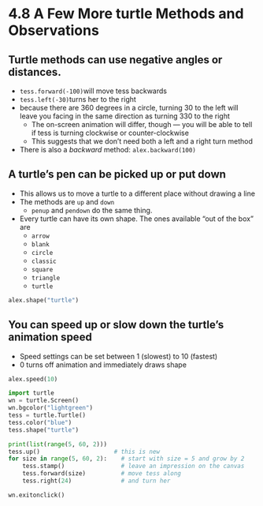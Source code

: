 # 4.8 A Few More turtle Methods and Observations

## Turtle methods can use negative angles or distances.

- `tess.forward(-100)`will move tess backwards
- `tess.left(-30)`turns her to the right
- because there are 360 degrees in a circle, turning 30 to the left will leave you facing in the same direction as turning 330 to the right
    - The on-screen animation will differ, though — you will be able to tell if tess is turning clockwise or counter-clockwise
    - This suggests that we don’t need both a left and a right turn method
- There is also a *backward* method: `alex.backward(100)`

## A turtle’s pen can be picked up or put down

- This allows us to move a turtle to a different place without drawing a line
- The methods are `up` and `down`
    - `penup` and `pendown` do the same thing.
- Every turtle can have its own shape. The ones available “out of the box” are
    - `arrow`
    - `blank`
    - `circle`
    - `classic`
    - `square`
    - `triangle`
    - `turtle`

```python
alex.shape("turtle")
```

## You can speed up or slow down the turtle’s animation speed

- Speed settings can be set between 1 (slowest) to 10 (fastest)
- 0 turns off animation and immediately draws shape

```python
alex.speed(10)
```

```python
import turtle
wn = turtle.Screen()
wn.bgcolor("lightgreen")
tess = turtle.Turtle()
tess.color("blue")
tess.shape("turtle")

print(list(range(5, 60, 2)))
tess.up()                     # this is new
for size in range(5, 60, 2):    # start with size = 5 and grow by 2
    tess.stamp()                # leave an impression on the canvas
    tess.forward(size)          # move tess along
    tess.right(24)              # and turn her

wn.exitonclick()
```